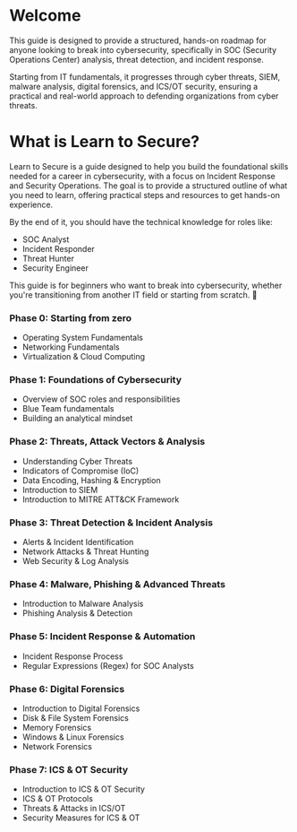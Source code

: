 # Welcome
This guide is designed to provide a structured, hands-on roadmap for anyone looking to break into cybersecurity, specifically in SOC (Security Operations Center) analysis, threat detection, and incident response.

Starting from IT fundamentals, it progresses through cyber threats, SIEM, malware analysis, digital forensics, and ICS/OT security, ensuring a practical and real-world approach to defending organizations from cyber threats.
# What is Learn to Secure?
Learn to Secure is a guide designed to help you build the foundational skills needed for a career in cybersecurity, with a focus on Incident Response and Security Operations. The goal is to provide a structured outline of what you need to learn, offering practical steps and resources to get hands-on experience.

By the end of it, you should have the technical knowledge for roles like:
- SOC Analyst
- Incident Responder
- Threat Hunter
- Security Engineer

This guide is for beginners who want to break into cybersecurity, whether you're transitioning from another IT field or starting from scratch. 🚀

### Phase 0: Starting from zero
- Operating System Fundamentals
- Networking Fundamentals
- Virtualization & Cloud Computing
### Phase 1: Foundations of Cybersecurity
- Overview of SOC roles and responsibilities
- Blue Team fundamentals
- Building an analytical mindset
### Phase 2: Threats, Attack Vectors & Analysis
- Understanding Cyber Threats
- Indicators of Compromise (IoC)
- Data Encoding, Hashing & Encryption
- Introduction to SIEM
- Introduction to MITRE ATT&CK Framework
### Phase 3: Threat Detection & Incident Analysis
- Alerts & Incident Identification
- Network Attacks & Threat Hunting
- Web Security & Log Analysis
### Phase 4: Malware, Phishing & Advanced Threats
- Introduction to Malware Analysis
- Phishing Analysis & Detection
### Phase 5: Incident Response & Automation
- Incident Response Process
- Regular Expressions (Regex) for SOC Analysts
### Phase 6: Digital Forensics
- Introduction to Digital Forensics
- Disk & File System Forensics
- Memory Forensics
- Windows & Linux Forensics
- Network Forensics
### Phase 7: ICS & OT Security
- Introduction to ICS & OT Security
- ICS & OT Protocols
- Threats & Attacks in ICS/OT
- Security Measures for ICS & OT
